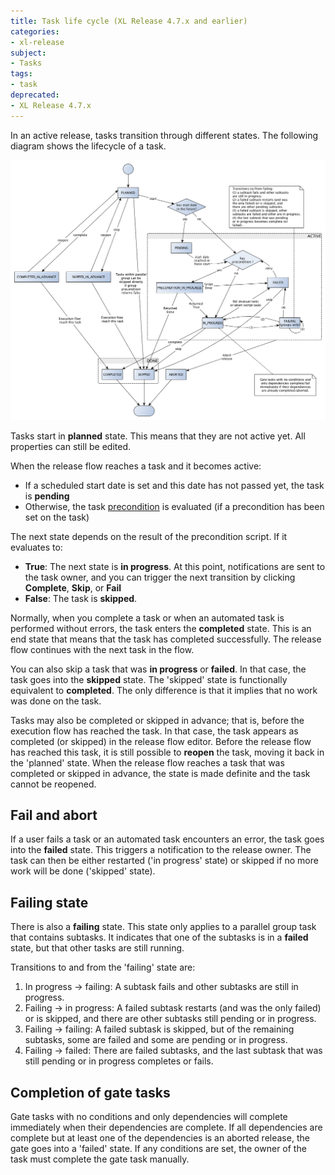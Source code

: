 ```yaml
---
title: Task life cycle (XL Release 4.7.x and earlier)
categories:
- xl-release
subject:
- Tasks
tags:
- task
deprecated:
- XL Release 4.7.x
---
```


In an active release, tasks transition through different states. The following diagram shows the lifecycle of a task.

![Task life cycle](../images/task-lifecycle-4.7.png)

Tasks start in **planned** state. This means that they are not active yet. All properties can still be edited.

When the release flow reaches a task and it becomes active:

* If a scheduled start date is set and this date has not passed yet, the task is **pending**
* Otherwise, the task [precondition](/xl-release/how-to/set-a-precondition-on-a-task.html) is evaluated (if a precondition has been set on the task)

The next state depends on the result of the precondition script. If it evaluates to:

* **True**: The next state is **in progress**. At this point, notifications are sent to the task owner, and you can trigger the next transition by clicking **Complete**, **Skip**, or **Fail**
* **False**: The task is **skipped**.

Normally, when you complete a task or when an automated task is performed without errors, the task enters the **completed** state. This is an end state that means that the task has completed successfully. The release flow continues with the next task in the flow.

You can also skip a task that was **in progress** or **failed**. In that case, the task goes into the **skipped** state. The 'skipped' state is functionally equivalent to **completed**. The only difference is that it implies that no work was done on the task.

Tasks may also be completed or skipped in advance; that is, before the execution flow has reached the task. In that case, the task appears as completed (or skipped) in the release flow editor. Before the release flow has reached this task, it is still possible to **reopen** the task, moving it back in the 'planned' state. When the release flow reaches a task that was completed or skipped in advance, the state is made definite and the task cannot be reopened.

## Fail and abort

If a user fails a task or an automated task encounters an error, the task goes into the **failed** state. This triggers a notification to the release owner. The task can then be either restarted ('in progress' state) or skipped if no more work will be done ('skipped' state).

## Failing state

There is also a **failing** state. This state only applies to a parallel group task that contains subtasks. It indicates that one of the subtasks is in a **failed** state, but that other tasks are still running. 

Transitions to and from the 'failing' state are:

1. In progress &#8594; failing: A subtask fails and other subtasks are still in progress.
2. Failing &#8594; in progress: A failed subtask restarts (and was the only failed) or is skipped, and there are other subtasks still pending or in progress.
3. Failing &#8594; failing: A failed subtask is skipped, but of the remaining subtasks, some are failed and some are pending or in progress.
4. Failing &#8594; failed: There are failed subtasks, and the last subtask that was still pending or in progress completes or fails.

## Completion of gate tasks

Gate tasks with no conditions and only dependencies will complete immediately when their dependencies are complete. If all dependencies are complete but at least one of the dependencies is an aborted release, the gate goes into a 'failed' state. If any conditions are set, the owner of the task must complete the gate task manually.
